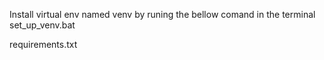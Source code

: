 Install virtual env named venv by runing the bellow comand in the terminal
set_up_venv.bat

requirements.txt
